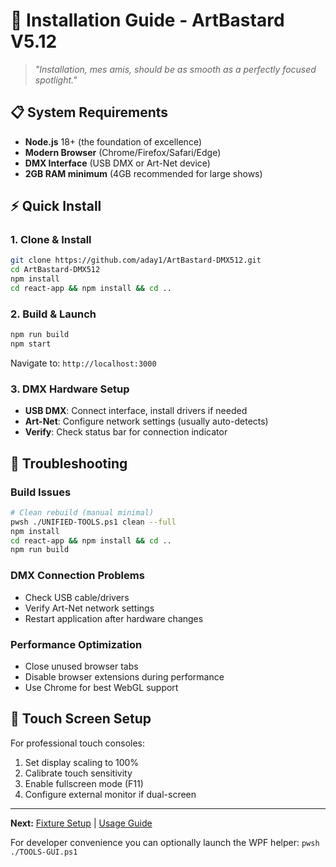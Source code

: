 # 🔧 **Installation Guide** - ArtBastard V5.12

> *"Installation, mes amis, should be as smooth as a perfectly focused spotlight."*

## 📋 **System Requirements**
- **Node.js** 18+ (the foundation of excellence)
- **Modern Browser** (Chrome/Firefox/Safari/Edge)
- **DMX Interface** (USB DMX or Art-Net device)
- **2GB RAM minimum** (4GB recommended for large shows)

## ⚡ **Quick Install**

### 1. **Clone & Install**
```bash
git clone https://github.com/aday1/ArtBastard-DMX512.git
cd ArtBastard-DMX512
npm install
cd react-app && npm install && cd ..
```

### 2. **Build & Launch**
```bash
npm run build
npm start
```
Navigate to: `http://localhost:3000`

### 3. **DMX Hardware Setup**
- **USB DMX**: Connect interface, install drivers if needed
- **Art-Net**: Configure network settings (usually auto-detects)
- **Verify**: Check status bar for connection indicator

## 🚨 **Troubleshooting**

### Build Issues
```bash
# Clean rebuild (manual minimal)
pwsh ./UNIFIED-TOOLS.ps1 clean --full
npm install
cd react-app && npm install && cd ..
npm run build
```

### DMX Connection Problems
- Check USB cable/drivers
- Verify Art-Net network settings
- Restart application after hardware changes

### Performance Optimization
- Close unused browser tabs
- Disable browser extensions during performance
- Use Chrome for best WebGL support

## 📱 **Touch Screen Setup**
For professional touch consoles:
1. Set display scaling to 100%
2. Calibrate touch sensitivity
3. Enable fullscreen mode (F11)
4. Configure external monitor if dual-screen

---
**Next:** [Fixture Setup](./FIXTURES.md) | [Usage Guide](./USAGE.md)

For developer convenience you can optionally launch the WPF helper:
`pwsh ./TOOLS-GUI.ps1`